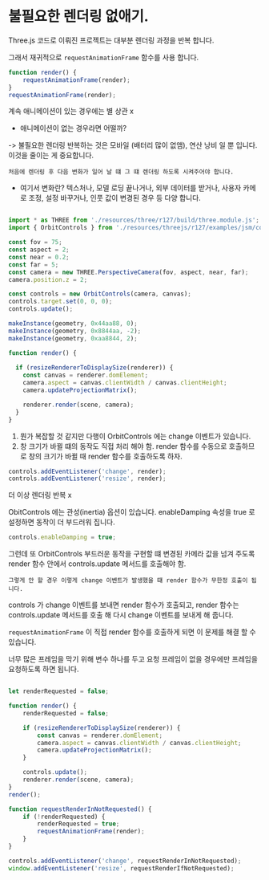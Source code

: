 # 불필요한 렌더링 없애기.


Three.js 코드로 이뤄진 프로젝트는 대부분 렌더링 과정을 반복 합니다.

그래서 재귀적으로 `requestAnimationFrame` 함수를 사용 합니다.

``` javascript
function render() {
    requestAnimationFrame(render); 
}
requestAnimationFrame(render); 
```

계속 애니메이션이 있는 경우에는 별 상관 x 

- 애니메이션이 없는 경우라면 어떨까? 

-> 불필요한 렌더링 반복하는 것은 모바일 (배터리 많이 없앰), 연산 낭비 일 뿐 입니다.
이것을 줄이는 게 중요합니다.

`처음에 렌더링 후 다음 변화가 일어 날 떄 그 떄 렌더링 하도록 시켜주어야 합니다.`

- 여기서 변화란? 텍스처나, 모델 로딩 끝나거나, 외부 데이터를 받거나, 사용자 카메로 조정, 설정 바꾸거나, 인풋 값이 변경된 경우 등 다양 합니다.

``` javascript

import * as THREE from './resources/three/r127/build/three.module.js'; 
import { OrbitControls } from './resources/threejs/r127/examples/jsm/controls/OrbitControls.js';

const fov = 75;
const aspect = 2; 
const near = 0.2; 
const far = 5;
const camera = new THREE.PerspectiveCamera(fov, aspect, near, far); 
camera.position.z = 2; 

const controls = new OrbitControls(camera, canvas);
controls.target.set(0, 0, 0);
controls.update(); 

makeInstance(geometry, 0x44aa88, 0);
makeInstance(geometry, 0x8844aa, -2);
makeInstance(geometry, 0xaa8844, 2); 

function render() {
 
  if (resizeRendererToDisplaySize(renderer)) {
    const canvas = renderer.domElement;
    camera.aspect = canvas.clientWidth / canvas.clientHeight;
    camera.updateProjectionMatrix();

    renderer.render(scene, camera);
  }
}
```


1. 뭔가 복잡할 것 같지만 다행이 OrbitControls 에는 change 이벤트가 있습니다.
2. 창 크기가 바뀔 떄의 동작도 직접 처리 해야 함. render 함수를 수동으로 호출하므로 창의 크기가 바뀔 때 render 함수를 호출하도록 하자. 

``` javascript
controls.addEventListener('change', render); 
controls.addEventListener('resize', render); 
```

더 이상 렌더링 반복 x 


ObitControls 에는 관성(inertia) 옵션이 있습니다.
enableDamping 속성을 true 로 설정하면 동작이 더 부드러워 집니다.

``` javascript
controls.enableDamping = true; 
```



그런데 또 OrbitControls 부드러운 동작을 구현할 떄 변경된 카메라 값을 넘겨 주도록 
render 함수 안에서 controls.update 메서드를 호출해야 함.

`그렇게 안 할 경우 이렇게 change 이벤트가 발생했을 떄 render 함수가 무한정 호출이 됩니다.`

controls 가 change 이벤트를 보내면 render 함수가 호출되고, render 함수는 
controls.update 메서드를 호출 해 다시 change 이벤트를 보내게 해 줍니다.

`requestAnimationFrame` 이 직접 render 함수를 호출하게 되면 이 문제를 해결 할 수 있습니다.

너무 많은 프레임을 막기 위해 변수 하나를 두고 요청 프레임이 없을 경우에만 프레임을 요청하도록 하면 됩니다.


``` javascript

let renderRequested = false;

function render() {
    renderRequested = false;

    if (resizeRendererToDisplaySize(renderer)) {
        const canvas = renderer.domElement;
        camera.aspect = canvas.clientWidth / canvas.clientHeight;
        camera.updateProjectionMatrix(); 
    }

    controls.update();
    renderer.render(scene, camera); 
}
render(); 

function requestRenderInNotRequested() {
    if (!renderRequested) {
        renderRequested = true;
        requestAnimationFrame(render); 
    }
}

controls.addEventListener('change', requestRenderInNotRequested);
window.addEventListener('resize', requestRenderIfNotRequested); 

```
